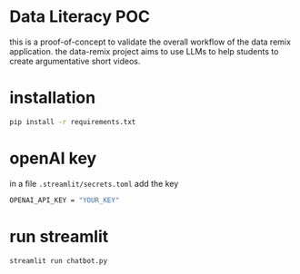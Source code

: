 # Data Literacy POC

this is a proof-of-concept to validate the overall workflow of the data remix
application. the data-remix project aims to use LLMs to help students to create
argumentative short videos.

# installation
```bash
pip install -r requirements.txt
```

# openAI key
in a file `.streamlit/secrets.toml` add the key
```bash
OPENAI_API_KEY = "YOUR_KEY"
```


# run streamlit
```bash
streamlit run chatbot.py
```
